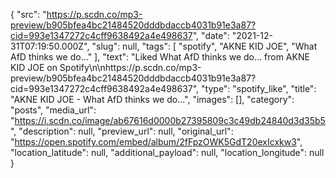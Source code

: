 {
  "src": "https://p.scdn.co/mp3-preview/b905bfea4bc21484520dddbdaccb4031b91e3a87?cid=993e1347272c4cff9638492a4e498637",
  "date": "2021-12-31T07:19:50.000Z",
  "slug": null,
  "tags": [
    "spotify",
    "AKNE KID JOE",
    "What AfD thinks we do..."
  ],
  "text": "Liked What AfD thinks we do... from AKNE KID JOE on Spotify\n\nhttps://p.scdn.co/mp3-preview/b905bfea4bc21484520dddbdaccb4031b91e3a87?cid=993e1347272c4cff9638492a4e498637",
  "type": "spotify_like",
  "title": "AKNE KID JOE - What AfD thinks we do...",
  "images": [],
  "category": "posts",
  "media_url": "https://i.scdn.co/image/ab67616d0000b27395809c3c49db24840d3d35b5",
  "description": null,
  "preview_url": null,
  "original_url": "https://open.spotify.com/embed/album/2fFpzOWK5GdT20exIcxkw3",
  "location_latitude": null,
  "additional_payload": null,
  "location_longitude": null
}